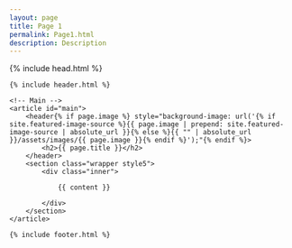 ```yaml
---
layout: page
title: Page 1
permalink: Page1.html
description: Description
---
```

<html>

{% include head.html %}

<body>

    {% include header.html %}

    <!-- Main -->
    <article id="main">
        <header{% if page.image %} style="background-image: url('{% if site.featured-image-source %}{{ page.image | prepend: site.featured-image-source | absolute_url }}{% else %}{{ "" | absolute_url }}/assets/images/{{ page.image }}{% endif %}');"{% endif %}>
            <h2>{{ page.title }}</h2>
        </header>
        <section class="wrapper style5">
            <div class="inner">

                {{ content }}

            </div>
        </section>
    </article>

    {% include footer.html %}

</body>

</html>
